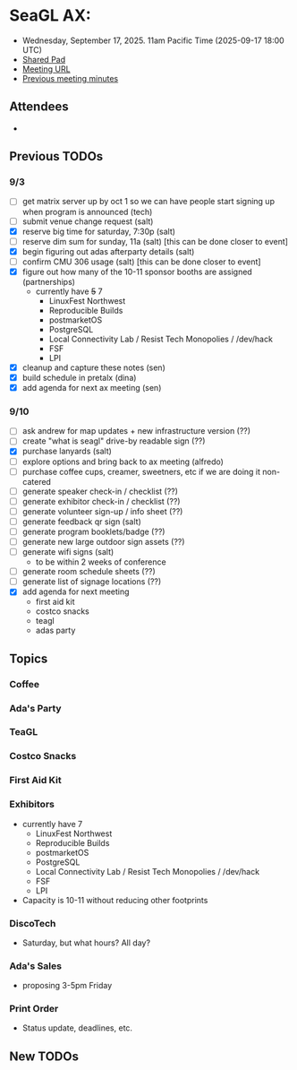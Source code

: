 # SeaGL AX: 
- Wednesday, September 17, 2025. 11am Pacific Time (2025-09-17 18:00 UTC)
- [Shared Pad](https://pad.seattlematrix.org/p/seagl_ax)
- [Meeting URL]()
- [Previous meeting minutes](https://github.com/SeaGL/organization/tree/main/meetings/2025)


## Attendees
- 


## Previous TODOs

### 9/3
- [ ] get matrix server up by oct 1 so we can have people start signing up when program is announced (tech)
- [ ] submit venue change request (salt)
- [x] reserve big time for saturday, 7:30p (salt)
- [ ] reserve dim sum for sunday, 11a (salt) [this can be done closer to event]
- [x] begin figuring out adas afterparty details (salt)
- [ ] confirm CMU 306 usage (salt) [this can be done closer to event]
- [x] figure out how many of the 10-11 sponsor booths are assigned (partnerships)
  - currently have ~~5~~ 7
    - LinuxFest Northwest
    - Reproducible Builds
    - postmarketOS
    - PostgreSQL
    - Local Connectivity Lab / Resist Tech Monopolies / /dev/hack
    - FSF
    - LPI
- [x] cleanup and capture these notes (sen)
- [x] build schedule in pretalx (dina)
- [x] add agenda for next ax meeting (sen)

### 9/10
- [ ] ask andrew for map updates + new infrastructure version (??)
- [ ] create "what is seagl" drive-by readable sign (??)
- [x] purchase lanyards (salt)
- [ ] explore options and bring back to ax meeting (alfredo)
- [ ] purchase coffee cups, creamer, sweetners, etc if we are doing it non-catered
- [ ] generate speaker check-in / checklist (??)
- [ ] generate exhibitor check-in / checklist (??)
- [ ] generate volunteer sign-up / info sheet (??)
- [ ] generate feedback qr sign (salt)
- [ ] generate program booklets/badge (??)
- [ ] generate new large outdoor sign assets (??)
- [ ] generate wifi signs (salt)
  - to be within 2 weeks of conference
- [ ] generate room schedule sheets (??)
- [ ] generate list of signage locations (??)
- [x] add agenda for next meeting
  - first aid kit
  - costco snacks
  - teagl
  - adas party


## Topics

### Coffee

### Ada's Party

### TeaGL

### Costco Snacks

### First Aid Kit

### Exhibitors
- currently have 7
    - LinuxFest Northwest
    - Reproducible Builds
    - postmarketOS
    - PostgreSQL
    - Local Connectivity Lab / Resist Tech Monopolies / /dev/hack
    - FSF
    - LPI
- Capacity is 10-11 without reducing other footprints

### DiscoTech
- Saturday, but what hours? All day?

### Ada's Sales
- proposing 3-5pm Friday

### Print Order
- Status update, deadlines, etc.


## New TODOs


